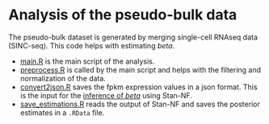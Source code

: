 # Analysis of the pseudo-bulk data

The pseudo-bulk dataset is generated by merging single-cell RNAseq data
(SINC-seq). This code helps with estimating _beta_.

- [main.R](main.R) is the main script of the analysis.
- [preprocess.R](preprocess.R) is called by the main script and
  helps with the filtering and normalization of the data.
- [convert2json.R](convert2json.R) saves the fpkm expression values
  in a json format. This is the input for the
  [inference of _beta_](../beta_inference/) using Stan-NF.
- [save_estimations.R](save_estimations.R) reads the output of
  Stan-NF and saves the posterior estimates in a `.RData` file.
